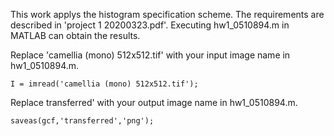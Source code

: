 This work applys the histogram specification scheme.
The requirements are described in 'project 1 20200323.pdf'.
Executing hw1_0510894.m in MATLAB can obtain the results.

Replace 'camellia (mono) 512x512.tif' with your input image name in hw1_0510894.m.
```
I = imread('camellia (mono) 512x512.tif');
```

Replace transferred' with your output image name in hw1_0510894.m.
```
saveas(gcf,'transferred','png');
```
